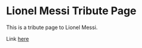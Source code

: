 # Lionel Messi Tribute Page

This is a tribute page to Lionel Messi.

Link [here](https://alexpd93.github.io/FAC-Tribute-Page/)
